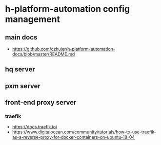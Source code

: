 # h-platform-automation config management

## main docs 
- https://github.com/czhujer/h-platform-automation-docs/blob/master/README.md

## hq server

## pxm server

## front-end proxy server

### traefik
- https://docs.traefik.io/
- https://www.digitalocean.com/community/tutorials/how-to-use-traefik-as-a-reverse-proxy-for-docker-containers-on-ubuntu-18-04
